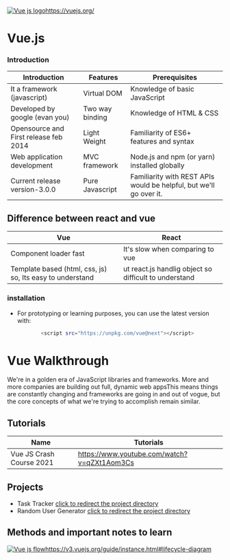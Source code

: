 [![Vue js logo](https://hackernoon.com/hn-images/1*ACR0gj0wbx91V_xgURifWg.png)](https://vuejs.org/)https://vuejs.org/
# Vue.js
### Introduction
| Introduction | Features | Prerequisites |
| ----- | ----- | ----- |
| It a framework (javascript) | Virtual DOM | Knowledge of basic JavaScript
| Developed by google (evan you) | Two way binding | Knowledge of HTML & CSS
| Opensource and First release feb 2014 | Light Weight | Familiarity of ES6+ features and syntax
| Web application development  | MVC framework | Node.js and npm (or yarn) installed globally
| Current release version-3.0.0 | Pure Javascript | Familiarity with REST APIs would be helpful, but we'll go over it.
## Difference between react and vue
| Vue | React |
| ----- | ----- |
| Component loader fast | It's slow when comparing to vue |
| Template based (html, css, js) so, Its easy to understand | ut react.js handlig object so difficult to understand |
### installation
- For prototyping or learning purposes, you can use the latest version with:
 ```sh
            <script src="https://unpkg.com/vue@next"></script>
```
# Vue Walkthrough
We're in a golden era of JavaScript libraries and frameworks. More and more companies are building out full, dynamic web appsThis means things are constantly changing and frameworks are going in and out of vogue, but the core concepts of what we're trying to accomplish remain similar.

## Tutorials
| Name | Tutorials |
| ------ | ------ |
| Vue JS Crash Course 2021 | https://www.youtube.com/watch?v=qZXt1Aom3Cs |

## Projects
- Task Tracker [click to redirect the project directory](https://github.com/vigneshbharathi68/learning_port/tree/main/projects/vue/task-tracker)
- Random User Generator [click to redirect the project directory](https://github.com/vigneshbharathi68/learning_port/tree/main/projects/vue/random-user-gen)

## Methods and important notes to learn
[![Vue js flow](https://v3.vuejs.org/images/lifecycle.svg?__WB_REVISION__=f4a90248bd51e5ee6261fd079b5dffb5)](https://v3.vuejs.org/guide/instance.html#lifecycle-diagram)https://v3.vuejs.org/guide/instance.html#lifecycle-diagram

### <Template>
 - ```<form @submit="onSubmit"></form>``` 
 - The below will do the toggle between two class name for border changing to give the reminder green border :
 ```<div @dblclick="$emit('toggle-reminder', task.id)" :class="[task.reminder ? 'reminder': 'reminder_none', 'task']">```
 - By clicking font x it ill delete the task listed:
 ```<i @click="$emit('delete-task', task.id)" class="fas fa-times"></i>```
 - 
```
//Components should import before use
import Header from './components/Header'
import Tasks from './components/Tasks'

//This is the structre we will be using in vue script tag
export default { 
  name: 'App',
  //Imported components should be in this component
  components: {
    Header,
    Tasks
  },
  //This is where we get the data to template
  data(){
    return {
    //Here I am getting data from created() in methods
      tasks: []
    }
  },
  //It's nothing but a function 
  //which we are going to make some function to get the data to template
  methods: {
    deleteTask(id) {
      if (confirm('Are you sure?')){
        this.tasks = this.tasks.filter((task) => task.id 
        !== id)
      }
    },
    toggleReminder(id){
      this.tasks = this.tasks.map((task) => task.id === id ? {... task, reminder: !task.reminder} : task)
    }
  },
  //I have hard coded data and pushed it to data() task array.
  created() {
    this.tasks = [
      {
        id: 1,
        text: 'Doctor Appoinment',
        day: 'March 1st at 2:30 pm',
        reminder: true,
      },
      {
        id: 2,
        text: 'Meeting at school',
        day: 'March 2nd at 10:00 am',
        reminder: true,
      },
      {
        id: 3,
        text: 'Food shopping',
        day: 'March 3rd at 11:00 am',
        reminder: false,
      }
    ]
  }
}
//There is lot more we should learn as of now I have took it while doing task tracker app.
```
## Flow of function and data in vue on submitting form 
- Two files involving in this task ```App.vue``` and ```AddTask.vue```
- In ```AddTask.vue``` we actaully designed the form as per in the below picture
![Form screen shot](https://raw.githubusercontent.com/vigneshbharathi68/learning_port/main/Screenshot_2021-03-26%20Task%20tracker.png)
```
    onSubmit(e) {
        e.preventDefault()
        if (!this.text) { alert("Please add a task") return }
        const newTask = {
            id: Math.floor(Math.random() * 100000),
            text: this.text,
            day: this.day,
            reminder: this.reminder,
        }
        this.$emit('add-task', newTask)
        this.text = '',
        this.day = '',
        this.reminder = false
    }
```
- ```this.$emit('add-task', newTask)``` - this function throws the value as json as we converted the inputs using onSumbmit function some app is vue file is ready to catch it
- ``` <AddTask @add-task="addTask" /> ``` as we use this in ```App.vue``` it actually catches that emit and throw it to some function which we declare in methods shown below:
 ```addTask(task){ this.tasks = [...this.tasks, task] },```
now its time to wrap that input form to the actual task array in ```data()``` section and it will show the value to under the value

## How To Use an API with Vue.js
#### What is Vue.js?
- ue is a progressive framework for building user interfaces. 
- It supports augmented rendering of the HTML markup through a template declaration bound to a data model.
- When the data model is updated, the browser’s HTML DOM also changes accordingly.
- Vuejs is a frontend-end [framework](https://rapidapi.com/blog/api-glossary/api-framework/), and hence it is implemented only in the view layer.

#### Vue.js Components
Each Vue.js project is composed of smaller components. These form the individual building blocks of the complete application and enable abstraction and code reuse.
Here is an example of a Vue.js component.
[![Components picture](https://rapidapi.com/blog/wp-content/uploads/2020/04/Sample-Vue-Component.png)]
A Vue.js Component consists of 3 parts;
- The HTML declaration
- The component definition
- The component style
#### The HTML Declaration

The HTML markup of the component is part of the HTML declaration. Usually, a  ```<template>``` tag defines it and contains one or more child tags.
#### The Component Definition
Every Vue.js component has an Options object. It is a JSON object containing the following properties: 
```MEDCPW``` which stands Acronyms of 
```Methods``` | ```el``` | ```Data``` | ```Computed``` | ```Props``` | ```Watch```
- ```el:``` This property contains the CSS selector of the DOM element, which is attached to the Vue component.
- ```Data:``` The data defines an object that represents the internal data of the Vue component. It can also be a function that returns the data object.
- ```Methods:``` The methods object contains a key-value pair of method names and their function definition
for example,
```
    methods: {
        created() : function (x, y){
            return x*y;
        }
    }
    
```
). These are part of the Vue component’s behavior which the other component can trigger.
- ```computed:``` This contains an object which defines the getter and setter functions for computed properties of the Vue component. Computed properties affect a reactive update on the DOM whenever their value changes.   
- ```props:``` This contains an array or object of properties specific to the Vue.js component, set at the time of invocation. 
- ```watch:``` This object keeps track of changes in the value of any of the properties defined as part of ‘data‘ by setting up functions to watch over them.